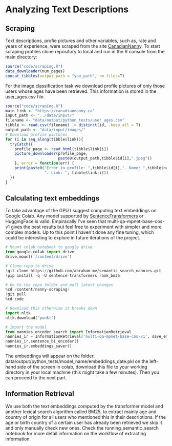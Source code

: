 # Analyzing Text Descriptions

## Scraping
Text descriptions, profie pictures and other variables, such as, rate and years of experience, were scraped from the site [CanadianNanny](https://canadiannanny.ca/). 
To start scraping profiles clone repository to local and run in the R console from the main directory:
``` r
source("code/scraping.R")
data_downloader(num_pages)
concat_tibbles(output_path = "you_path", rm.files=T)
```
For the image classification task we download profile pictures of only those users whose ages have been retrieved. This information is stored in the user_ages.csv file.
``` r
source("code/scraping.R")
main_link <- "https://canadiannanny.ca"
input_path <- "../data/input/"
filename <- "data/output/python_tests/user_ages.csv"
tibble <- read.csv(filename) |> distinct(id, .keep_all = T)
output_path <- "data/input/images/"
# Download profile pictures
for (i in seq_along(tibble$link)){
  tryCatch({
    profile_page <- read_html(tibble$link[i])
    picture_downloader(profile_page, 
                       paste0(output_path,tibble$id[i],".jpeg"))
    }, error = function(err) {
    print(paste0("Error in profile: ",tibble$id[i],". Name: ",tibble$name[i],
                 ". Link: ", tibble$link[i]))
  })
}
```

## Calculating text embeddings
To take advantage of the GPU I suggest computing text embeddings on Google Colab. Any model supported by [SentenceTransformers](https://www.sbert.net/docs/pretrained_models.html) or HuggingFace is valid. Empiracally I've seen that multi-qa-mpnet-base-cos-v1 gives the best results but feel free to experiment with simpler and more complex models. Up to this point I haven't done any fine tuning, which could be interesting to explore in future iterations of the project. 
``` python
# Mount colab notebook to google drive
from google.colab import drive
drive.mount('/content/drive')

# Clone repo to drive
!git clone https://github.com/abraham-mv/semantic_search_nannies.git
!pip install -q -U sentence-transformers rank_bm25

# Go to the repo folder and pull latest changes
%cd /content/nanny-scraping/
!git pull
%cd code

# Download this otherwise it breaks down
import nltk
nltk.download("punkt")

# Import the model
from nannies_encoder_search import InformationRetrieval
nannies_ir = InformationRetrieval('multi-qa-mpnet-base-cos-v1', save_embeddings=True)
nannies_ir.sentence_bi_encoder()
nannies_ir.embeddings_saver()
```
The embeddings will appear on the folder: data/output/python_tests/model_name/embeddings_date.pkl on the left-hand side of the screen in colab, download this file to your working directory in your local machine (this might take a few minutes). Then you can proceed to the next part. 

## Information Retrieval
We use both the text embeddings computed by the transformer model and another lexical search algorithm called BM25, to extract mainly age and country of origin for all users who mentioned this in their descriptions. If the age or birth country of a certain user has already been retrieved we skip it and only manually check new ones. Check the running_semantic_search notebook for more detail information on the workflow of extracting information. 
